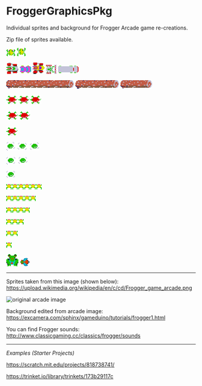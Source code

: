 # FroggerGraphicsPkg


Individual sprites and background for Frogger Arcade game re-creations.


Zip file of sprites available.

![frog sprite](https://github.com/nguyenchloet/FroggerGraphicsPkg/blob/main/sprites/frog1.png)
![jumping frog sprite](https://github.com/nguyenchloet/FroggerGraphicsPkg/blob/main/sprites/frog2.png)


![car 1](https://github.com/nguyenchloet/FroggerGraphicsPkg/blob/main/sprites/car1.png)
![car 2](https://github.com/nguyenchloet/FroggerGraphicsPkg/blob/main/sprites/car2.png)
![car 3](https://github.com/nguyenchloet/FroggerGraphicsPkg/blob/main/sprites/car3.png)
![car 4](https://github.com/nguyenchloet/FroggerGraphicsPkg/blob/main/sprites/car4.png)
![car 5](https://github.com/nguyenchloet/FroggerGraphicsPkg/blob/main/sprites/car5.png)


![log 1](https://github.com/nguyenchloet/FroggerGraphicsPkg/blob/main/sprites/log1.png)
![log 2](https://github.com/nguyenchloet/FroggerGraphicsPkg/blob/main/sprites/log2.png)
![log 3](https://github.com/nguyenchloet/FroggerGraphicsPkg/blob/main/sprites/log3.png)


![3 turtles](https://github.com/nguyenchloet/FroggerGraphicsPkg/blob/main/sprites/3turtles.png)


![2 turtles](https://github.com/nguyenchloet/FroggerGraphicsPkg/blob/main/sprites/2turtles.png)


![1 turtle](https://github.com/nguyenchloet/FroggerGraphicsPkg/blob/main/sprites/1turtle.png)

![3 shells](https://github.com/nguyenchloet/FroggerGraphicsPkg/blob/main/sprites/3shells.png) 


![2 shells](https://github.com/nguyenchloet/FroggerGraphicsPkg/blob/main/sprites/2shells.png) 


![1 shells](https://github.com/nguyenchloet/FroggerGraphicsPkg/blob/main/sprites/1shell.png)


![6 lives](https://github.com/nguyenchloet/FroggerGraphicsPkg/blob/main/sprites/6lives.png)


![5 lives](https://github.com/nguyenchloet/FroggerGraphicsPkg/blob/main/sprites/5lives.png)


![4 lives](https://github.com/nguyenchloet/FroggerGraphicsPkg/blob/main/sprites/4lives.png)


![3 lives](https://github.com/nguyenchloet/FroggerGraphicsPkg/blob/main/sprites/3lives.png)


![2 lives](https://github.com/nguyenchloet/FroggerGraphicsPkg/blob/main/sprites/2lives.png)


![1 life](https://github.com/nguyenchloet/FroggerGraphicsPkg/blob/main/sprites/1life.png)

![end frog](https://github.com/nguyenchloet/FroggerGraphicsPkg/blob/main/sprites/endfrog.png)
![fly](https://github.com/nguyenchloet/FroggerGraphicsPkg/blob/main/sprites/fly.png)


***

Sprites taken from this image (shown below): https://upload.wikimedia.org/wikipedia/en/c/cd/Frogger_game_arcade.png


![original arcade image](https://upload.wikimedia.org/wikipedia/en/c/cd/Frogger_game_arcade.png)



Background edited from arcade image: https://excamera.com/sphinx/gameduino/tutorials/frogger1.html

You can find Frogger sounds: http://www.classicgaming.cc/classics/frogger/sounds

***

<em> Examples (Starter Projects) </em> 


https://scratch.mit.edu/projects/818738741/


https://trinket.io/library/trinkets/173b29117c

